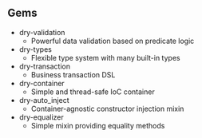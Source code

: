 ## Gems

* dry-validation
  * Powerful data validation based on predicate logic
* dry-types
  * Flexible type system with many built-in types
* dry-transaction
  * Business transaction DSL
* dry-container
  * Simple and thread-safe IoC container
* dry-auto_inject
  * Container-agnostic constructor injection mixin
* dry-equalizer
  * Simple mixin providing equality methods
